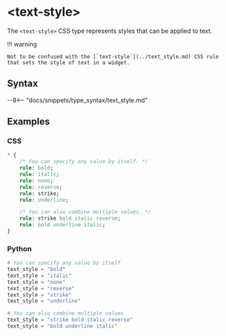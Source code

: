 # &lt;text-style&gt;

The `<text-style>` CSS type represents styles that can be applied to text.

!!! warning

    Not to be confused with the [`text-style`](../text_style.md) CSS rule that sets the style of text in a widget.

## Syntax

--8<-- "docs/snippets/type_syntax/text_style.md"

## Examples

### CSS

```sass
* {
    /* You can specify any value by itself. */
    rule: bold;
    rule: italic;
    rule: none;
    rule: reverse;
    rule: strike;
    rule: underline;

    /* You can also combine multiple values. */
    rule: strike bold italic reverse;
    rule: bold underline italic;
}
```

### Python

```py
# You can specify any value by itself
text_style = "bold"
text_style = "italic"
text_style = "none"
text_style = "reverse"
text_style = "strike"
text_style = "underline"

# You can also combine multiple values
text_style = "strike bold italic reverse"
text_style = "bold underline italic"
```
